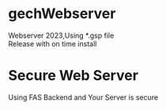 # gechWebserver
Webserver 2023,Using *.gsp file<br>
Release with on time install<br>
# Secure Web Server
Using FAS Backend and Your Server is secure
